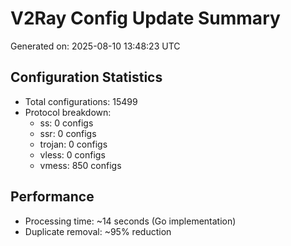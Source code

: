 # V2Ray Config Update Summary
Generated on: 2025-08-10 13:48:23 UTC

## Configuration Statistics
- Total configurations: 15499
- Protocol breakdown:
  - ss: 0 configs
  - ssr: 0 configs
  - trojan: 0 configs
  - vless: 0 configs
  - vmess: 850 configs

## Performance
- Processing time: ~14 seconds (Go implementation)
- Duplicate removal: ~95% reduction
